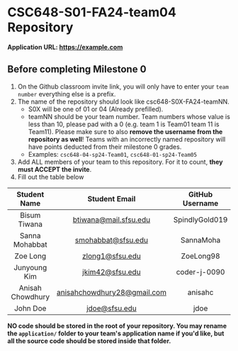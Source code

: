 # CSC648-S01-FA24-team04 Repository

**Application URL: <https://example.com>**

## Before completing Milestone 0

1. On the Github classroom invite link, you will only have to enter your `team number` everything else is a prefix.
2. The name of the repository should look like csc648-S0X-FA24-teamNN.
   - S0X will be one of 01 or 04 (Already prefilled).
   - teamNN should be your team number. Team numbers whose value is less than
     10, please pad with a 0 (e.g. team 1 is Team01 team 11 is Team11). Please
     make sure to also **remove the username from the repository as well**!
     Teams with an incorrectly named repository will have points deducted from
     their milestone 0 grades.
   - Examples: `csc648-04-sp24-Team01`, `csc648-01-sp24-Team05`
3. Add ALL members of your team to this repository. For it to count, **they must
   ACCEPT the invite**.
4. Fill out the table below

|  Student Name  |     Student Email     | GitHub Username | Student's role |
| :------------: | :-------------------: | :-------------: | :------------: |
|  Bisum Tiwana  | btiwana@mail.sfsu.edu | SpindlyGold019  |  Team Leader   |
| Sanna Mohabbat |  smohabbat@sfsu.edu   |    SannaMoha    |  Team Leader   |
|    Zoe Long    |    zlong1@sfsu.edu    |    ZoeLong98    |  Team Leader   |
|  Junyoung Kim  |     jkim42@sfsu.edu   |  coder-j-0090   |Database(Backend)|
|Anisah Chowdhury|anisahchowdhury28@gmail.com|anisahc      |    Backend     |
|    John Doe    |     jdoe@sfsu.edu     |      jdoe       |  Team Leader   |

**NO code should be stored in the root of your repository. You may rename the
`application/` folder to your team's application name if you'd like, but all the
source code should be stored inside that folder.**
